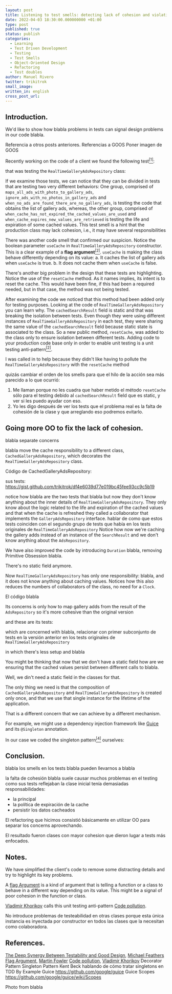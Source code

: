 ```yaml
---
layout: post
title: Listening to test smells: detecting lack of cohesion and violation of encapsulation
date: 2022-04-03 18:30:00.000000000 +01:00
type: post
published: true
status: publish
categories:
  - Learning
  - Test Driven Development
  - Testing
  - Test Smells
  - Object-Oriented Design
  - Refactoring
  - Test doubles
author: Manuel Rivero
twitter: trikitrok
small_image: 
written_in: english
cross_post_url:
---
```


<h2>Introduction.</h2>

We'd like to show how blabla problems in tests can signal design problems in our code blabla.

Referencia a otros posts anteriores.
Referencias a GOOS
Poner imagen de GOOS

Recently working on the code of a client we found the following test<a href="#nota1"><sup>[1]</sup></a>:

<script src="https://gist.github.com/trikitrok/8e50ae685aa01d16703d88371bec232d.js"></script>

that was testing the `RealTimeGalleryAdsRepository` class:

<script src="https://gist.github.com/trikitrok/db615b7ddea29d5280db20ee4a5f55c3.js"></script>

If we examine those tests, we can notice that they can be divided in tests that 
are testing two very different behaviors:
One group, comprised of `maps_all_ads_with_photo_to_gallery_ads`, `ignore_ads_with_no_photos_in_gallery_ads` and `when_no_ads_are_found_there_are_no_gallery_ads`, 
is testing the code that obtains the list of gallery ads, 
whereas, the other group, comprised of `when_cache_has_not_expired_the_cached_values_are_used` and `when_cache_expires_new_values_are_retrieved` 
is testing the life and expiration of some cached values. This test smell is a hint that the production class may lack cohesion, i.e., it may have several responsibilities

There was another code smell that confirmed our suspicion. Notice the boolean parameter `useCache` in `RealTimeGalleryAdsRepository` constructor.
This is a clear example of a **flag argument**<a href="#nota2"><sup>[2]</sup></a>. `useCache` is making the class behave differently depending on its value: 
a. It caches the list of gallery ads when `useCache` is true.
b. It does not cache them when `useCache` is false.


There's another big problem in the design that these tests are highlighting. Notice the use of the `resetCache` method.
As it names implies, its intent is to reset the cache. This would have been fine, if this had been a required needed,
but in that case, the method was not being tested.

After examining the code we noticed that this method had been added only for testing purposes.
Looking at the code of `RealTimeGalleryAdsRepository` you can learn why. 
The `cachedSearchResult` field is static and that was breaking the isolation between tests. 
Even though they were using different instances of `RealTimeGalleryAdsRepository` in each test,
they were sharing the same value of the `cachedSearchResult` field because static state is associated to the class.
So a new public method, `resetCache`, was added to the class only to ensure isolation between different tests.
Adding code to your production code base only in order to enable unit testing is a unit testing anti-pattern<a href="#nota2"><sup>[2]</sup></a>.

I was called in to help because they didn't like having to pollute the `RealTimeGalleryAdsRepository` with the `resetCache` method

quizás cambiar el orden de los smells para que el hilo de la acción sea más parecido a lo que ocurrió:
1. Me llaman porque no les cuadra que haber metido el método `resetCache` sólo para el testing debido al `cachedSearchResult` field que es static, y ver si les puedo ayudar con eso.
2. Yo les digo después de ver los tests que el problema real es la falta de cohesión de la clase y que arreglando eso podremos evitarlo.


<h2>Going more OO to fix the lack of cohesion.</h2>

blabla separate concerns

blabla move the cache responsibility to a different class, `CachedGalleryAdsRepository`, which decorates the `RealTimeGalleryAdsRepository` class.

Código de CachedGalleryAdsRepository:
<script src="https://gist.github.com/trikitrok/965181644c5aa7e7b51ae0944634611c.js"></script>

sus tests:
https://gist.github.com/trikitrok/df4e6039d77e019bc45fee93cc9c5b19

notice how blabla are the two tests that blabla but now they don't know anything about the inner details 
of `RealTimeGalleryAdsRepository`. They only know about the logic related to the life and expiration of the cached values
and that when the cache is refreshed they called a collaborator that implements the `GalleryAdsRepository` interface.
hablar de como que estos tests coinciden con el segundo grupo de tests que había en los tests originales de `RealTimeGalleryAdsRepository`
Notice how now we're caching the gallery adds instead of an instance of the `SearchResult` and we don't know anything about the `AdsRepository`.

We have also improved the code by introducing `Duration` blabla, removing Primitive Obsession blabla.

There's no static field anymore.


Now `RealTimeGalleryAdsRepository` has only one responsibility: blabla, and it does not know anything about caching values.
Notices how this also reduces the numbers of collaborators of the class, no need for a `Clock`.

El código blabla
<script src="https://gist.github.com/trikitrok/fa4a85345fbc40e641fce5035669886a.js"></script>

Its concerns is only how to map gallery adds from the result of the `AdsRepository` so it's more cohesive than the original version

and these are its tests:

<script src="https://gist.github.com/trikitrok/35749a8b111aacb23f0d8cd290cc7e79.js"></script>

which are concerned with blabla, 
relacionar con primer subconjunto de tests en la versión anterior en los tests originales de `RealTimeGalleryAdsRepository` 

in which there's less setup and blabla

You might be thinking that now that we don't have a static field how are we ensuring that the cached values persist between different calls to blabla.

Well, we din't need a static field in the classes for that. 

The only thing we need is that the composition of `CachedGalleryAdsRepository` and `RealTimeGalleryAdsRepository` is created only once,
and that we use that single instance for the lifetime of the application.

That is a different concern that we can achieve by a different mechanism.

For example, we might use a dependency injection framework like [Guice](https://github.com/google/guice) and its `@Singleton` annotation.

In our case we coded the singleton pattern<a href="#nota4"><sup>[4]</sup></a> ourselves:

<script src="https://gist.github.com/trikitrok/082c40d8d869ba568e1da6869aabed07.js"></script>

<h2>Conclusion.</h2>


blabla los smells en los tests  blabla pueden llevarnos a blabla

la falta de cohesión blabla suele causar muchos problemas en el testing
como sus tests reflejaban la clase inicial tenía demasiadas responsabilidades:
* la principal
* la política de expiración de la cache
* persistir los datos cacheados

El refactoring que hicimos consistió básicamente en utilizar OO para separar los concerns aprovechando.

El resultado fueron clases con mayor cohesion que dieron lugar a tests más enfocados.


<h2>Notes.</h2>

<a name="nota1"></a> We have simplified the client's code to remove some distracting details and try to highlight its key problems.

<a name="nota2"></a> A [flag Argument](https://martinfowler.com/bliki/FlagArgument.html) is a kind of argument that is telling
a function or a class to behave in a different way depending on its value. This might be a signal of poor cohesion in the function or class.

<a name="nota3"></a> [Vladimir Khorikov](https://twitter.com/vkhorikov?lang=en) calls this unit testing anti-pattern [Code pollution](https://enterprisecraftsmanship.com/posts/code-pollution/).

<a name="nota4"></a> No introduce problemas de testeabilidad en otras clases porque esta única instancia es inyectada por constructor en todos las clases que la necesitan como colaboradora.

<h2>References.</h2>

[The Deep Synergy Between Testability and Good Design](https://vimeo.com/15007792), [Michael Feathers](https://michaelfeathers.silvrback.com/)
[Flag Argument](https://martinfowler.com/bliki/FlagArgument.html), [Martin Fowler](https://en.wikipedia.org/wiki/Martin_Fowler_(software_engineer))
[Code pollution](https://enterprisecraftsmanship.com/posts/code-pollution/), [Vladimir Khorikov](https://twitter.com/vkhorikov?lang=en)
Decorator Pattern
Singleton Pattern
Kent Beck hablando de cómo tratar singletons en TDD By Example
Guice https://github.com/google/guice
Guice Scopes https://github.com/google/guice/wiki/Scopes



Photo from blabla


